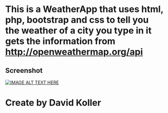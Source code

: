 This is a WeatherApp that uses html, php, bootstrap and css to tell you the weather of a city you type in it gets the information from http://openweathermap.org/api
=======================================================================================================================================


## Screenshot
[![IMAGE ALT TEXT HERE](https://github.com/kolldavi/php/blob/master/Weather/WeatherScreenShot.png?raw=true)](http://176.32.230.9/davidkollerpracticewebsite.com/API/Weather/)



Create by David Koller
=======================
